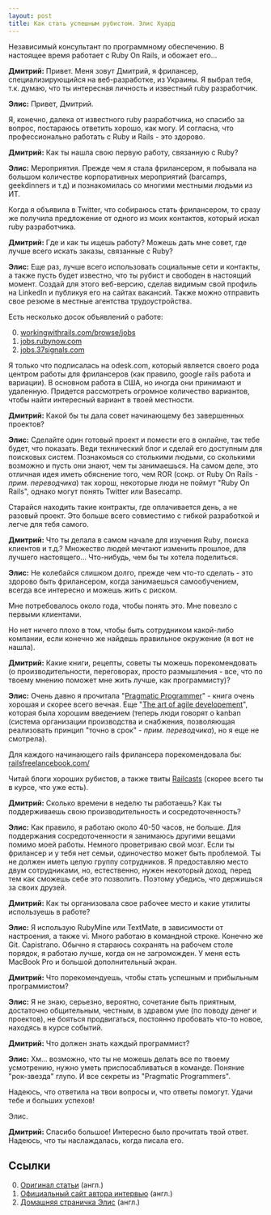 ```yaml
---
layout: post
title: Как стать успешным рубистом. Элис Хуард
---
```


Независимый консультант по программному обеспечению. В настоящее время работает с Ruby On Rails, и обожает его...

**Дмитрий:** Привет. Меня зовут Дмитрий, я фрилансер, специализирующийся на веб-разработке, из Украины. Я выбрал тебя, т.к. думаю, что ты интересная личность и известный ruby разработчик.

**Элис:** Привет, Дмитрий.

Я, конечно, далека от известного ruby разработчика, но спасибо за вопрос, постараюсь ответить хорошо, как могу. И согласна, что профессионально работать с Ruby и Rails - это здорово.

**Дмитрий:** Как ты нашла свою первую работу, связанную с Ruby?

**Элис:** Мероприятия. Прежде чем я стала фрилансером, я побывала на большом количестве корпоративных мероприятий (barcamps, geekdinners и т.д) и познакомилась со многими местными людьми из ИТ.

Когда я объявила в Twitter, что собираюсь стать фрилансером, то сразу же получила предложение от одного из моих контактов, который искал ruby разработчика.

**Дмитрий:** Где и как ты ищешь работу? Можешь дать мне совет, где лучше всего искать заказы, связанные с Ruby?

**Элис:** Еще раз, лучше всего использовать социальные сети и контакты, а также пусть будет известно, что ты рубист и свободен в настоящий момент. Создай для этого веб-версию, сделав видимым свой профиль на LinkedIn и публикуя его на сайтах вакансий. Также можно отправить свое резюме в местные агентства трудоустройства.

Есть несколько досок объявлений о работе:

  0. [workingwithrails.com/browse/jobs](http://www.workingwithrails.com/browse/jobs)
  0. [jobs.rubynow.com](http://jobs.rubynow.com/)
  0. [jobs.37signals.com](http://jobs.37signals.com/jobs)

Я только что подписалась на odesk.com, который является своего рода центром работы для фрилансеров (как правило, google rails работа и вариации). В основном работа в США, но иногда они принимают и удаленную. Придется рассмотреть огромное количество вариантов, чтобы найти интересный вариант в твоей местности.

**Дмитрий:** Какой бы ты дала совет начинающему без завершенных проектов?

**Элис:** Сделайте один готовый проект и помести его в онлайне, так тебе будет, что показать.
Веди технический блог и сделай его доступным для поисковых систем. Познакомься со столькими людьми, со сколькими возможно и пусть они знают, чем ты занимаешься. На самом деле, это отличная идея иметь обяснение того, чем ROR (сокр. от Ruby On Rails - _прим. переводчика_) так хорош, некоторые люди не поймут "Ruby On Rails", однако могут понять Twitter или Basecamp.

Старайся находить такие контракты, где оплачивается день, а не разовый проект. Это больше всего совместимо с гибкой разработкой и легче для тебя самого.

**Дмитрий:** Что ты делала в самом начале для изучения Ruby, поиска клиентов и т.д.? Множество людей мечтают изменить прошлое, для лучшего настоящего... Что-нибудь, чем бы ты хотела поделиться.

**Элис:** Не колебайся слишком долго, прежде чем что-то сделать - это здорово быть фрилансером, когда занимаешься самообучением, всегда все интересно и можешь жить с риском.

Мне потребовалось около года, чтобы понять это. Мне повезло с первыми клиентами.

Но нет ничего плохо в том, чтобы быть сотрудником какой-либо компании, если конечно же найдешь правильное окружение (я вот не нашла).

**Дмитрий:** Какие книги, рецепты, советы ты можешь порекомендовать (о производительности, переговорах, просто размышления - все, что по твоему мнению поможет мне жить лучше, как программисту)?

**Элис:** Очень давно я прочитала "[Pragmatic Programmer](http://www.pragprog.com/the-pragmatic-programmer)" - книга очень хорошая и скорее всего вечная.
Еще "[The art of agile developement](http://www.amazon.com/Art-Agile-Development-James-Shore/dp/0596527675/ref=cm_srch_res_rpli_20)", которая была хорошим введением (теперь люди говорят о kanban (система организации производства и снабжения, позволяющая реализовать принцип "точно в срок" - _прим. переводчика_), но я еще не смотрела).

Для каждого начинающего rails фрилансера порекомендовала бы:
[railsfreelancebook.com/](http://www.railsfreelancebook.com/)

Читай блоги хороших рубистов, а также твиты [Railcasts](http://railscasts.com/) (скорее всего ты в курсе, что уже есть).

**Дмитрий:** Сколько времени в неделю ты работаешь? Как ты поддерживаешь свою производительность и сосредоточенность?

**Элис:** Как правило, я работаю около 40-50 часов, не больше. Для поддержания сосредоточенности я занимаюсь другими вещами помимо моей работы. Немного проветриваю свой мозг. Если ты фрилансер и у тебя нет семьи, одиночество может быть проблемой. Ты не должен иметь целую группу сотрудников. Я предоставляю место двум сотрудниками, но, естественно, нужен некоторый доход, перед тем как сможешь себе это позволить. Поэтому убедись, что держишься за своих друзей.

**Дмитрий:** Как ты организовала свое рабочее место и какие утилиты используешь в работе?

**Элис:** Я использую RubyMine или TextMate, в зависимости от настроения, а также vi. Много работаю в командной строке. Конечно же Git. Capistrano. Обычно я стараюсь сохранять на рабочем столе порядок, я работаю лучше, когда он не загроможден. У меня есть MacBook Pro и большой дополнительный экран.

**Дмитрий:** Что порекомендуешь, чтобы стать успешным и прибыльным программистом?

**Элис:** Я не знаю, серьезно, вероятно, сочетание быть приятным, достаточно общительным, честным, в здравом уме (по поводу денег и проектов), не бояться продвигаться, постоянно пробовать что-то новое, находясь в курсе событий.

**Дмитрий:** Что должен знать каждый программист?

**Элис:** Хм... возможно, что ты не можешь делать все по твоему усмотрению, нужно уметь приспосабливаться в команде. Поняние "рок-звезда" глупо. И все секреты из "Pragmatic Programmers".

Надеюсь, что ответила на твои вопросы и, что ответы помогут.
Удачи тебе и больших успехов!

Элис.

**Дмитрий:** Спасибо большое! Интересно было прочитать твой ответ.
Надеюсь, что ты наслаждалась, когда писала его.

## Ссылки

  0. [Оригинал статьи](http://belitsky.info/freelance/elise-huard/) (англ.)
  0. [Официальный сайт автора интервью](http://belitsky.info/) (англ.)
  0. [Домашняя страничка Элис](http://elisehuard.wordpress.com/) (англ.)